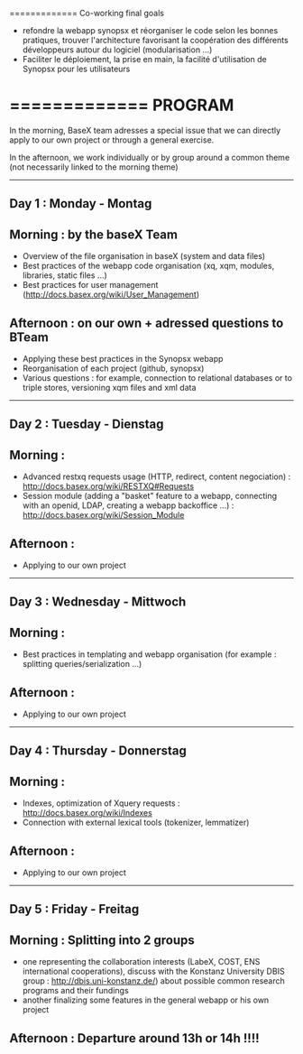 =============
Co-working final goals

- refondre la webapp synopsx et réorganiser le code selon les bonnes pratiques, trouver l'architecture 
 favorisant la coopération des différents développeurs autour du logiciel (modularisation ...)
- Faciliter le déploiement, la prise en main, la facilité d'utilisation de Synopsx pour les utilisateurs 


=============
PROGRAM
==============

In the morning, BaseX team adresses a special issue that we can directly apply to our own project or through a general 
exercise.

In the afternoon, we work individually or by group around a common theme (not necessarily linked to the morning theme)


-----------------------------
Day 1 : Monday - Montag
-----------------------------

## Morning : by the baseX Team
- Overview of the file organisation in baseX (system and data files)
- Best practices of the webapp code organisation (xq, xqm, modules, libraries, static files ...)
- Best practices for user management (http://docs.basex.org/wiki/User_Management)

## Afternoon : on our own + adressed questions to BTeam
- Applying these best practices in the Synopsx webapp
- Reorganisation of each project (github, synopsx) 
- Various questions : for example, connection to relational databases or to triple stores, versioning xqm files 
and xml data 

-----------------------------
Day 2 : Tuesday - Dienstag
-----------------------------

## Morning : 
- Advanced restxq requests usage (HTTP, redirect, content negociation) : http://docs.basex.org/wiki/RESTXQ#Requests
- Session module (adding a "basket" feature to a webapp, connecting with an openid, LDAP, creating a webapp backoffice ...) : http://docs.basex.org/wiki/Session_Module

## Afternoon :
- Applying to our own project

-----------------------------
Day 3 : Wednesday - Mittwoch
-----------------------------

## Morning :
- Best practices in templating and webapp organisation (for example : splitting queries/serialization ...)

## Afternoon :
- Applying to our own project


-----------------------------
Day 4 : Thursday - Donnerstag
-----------------------------

## Morning : 
- Indexes, optimization of Xquery requests : http://docs.basex.org/wiki/Indexes
- Connection with external lexical tools (tokenizer, lemmatizer)

## Afternoon :
- Applying to our own project

-----------------------------
Day 5 : Friday - Freitag
-----------------------------

## Morning : Splitting into 2 groups
- one representing the collaboration interests (LabeX, COST, ENS international cooperations), discuss with the Konstanz University DBIS group : http://dbis.uni-konstanz.de/) about possible common research 
programs and their fundings 
- another finalizing some features in the general webapp or his own project

## Afternoon : Departure around 13h or 14h !!!!
